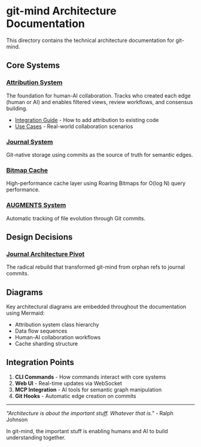 <!-- SPDX-License-Identifier: LicenseRef-MIND-UCAL-1.0 -->
<!-- © 2025 J. Kirby Ross / Neuroglyph Collective -->

# git-mind Architecture Documentation

This directory contains the technical architecture documentation for git-mind.

## Core Systems

### [Attribution System](attribution-system.md)
The foundation for human-AI collaboration. Tracks who created each edge (human or AI) and enables filtered views, review workflows, and consensus building.

- [Integration Guide](attribution-integration-guide.md) - How to add attribution to existing code
- [Use Cases](attribution-use-cases.md) - Real-world collaboration scenarios

### [Journal System](journal-system.md)
Git-native storage using commits as the source of truth for semantic edges.

### [Bitmap Cache](bitmap-cache-design.md)
High-performance cache layer using Roaring Bitmaps for O(log N) query performance.

### [AUGMENTS System](augments-system.md)
Automatic tracking of file evolution through Git commits.

## Design Decisions

### [Journal Architecture Pivot](journal-architecture-pivot.md)
The radical rebuild that transformed git-mind from orphan refs to journal commits.

## Diagrams

Key architectural diagrams are embedded throughout the documentation using Mermaid:
- Attribution system class hierarchy
- Data flow sequences
- Human-AI collaboration workflows
- Cache sharding structure

## Integration Points

1. **CLI Commands** - How commands interact with core systems
2. **Web UI** - Real-time updates via WebSocket
3. **MCP Integration** - AI tools for semantic graph manipulation
4. **Git Hooks** - Automatic edge creation on commits

---

*"Architecture is about the important stuff. Whatever that is."* - Ralph Johnson

In git-mind, the important stuff is enabling humans and AI to build understanding together.